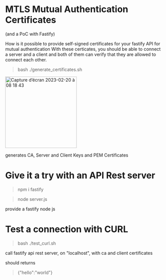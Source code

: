 # MTLS Mutual Authentication Certificates 
(and a PoC with Fastify)

How is it possible to provide self-signed certificates for your fastify API for mutual authentication
With these certicates, you should be able to connect a server and a client and both of them
can verify that they are allowed to connect each other.


> bash ./generate_certificates.sh

<img width="227" alt="Capture d’écran 2023-02-20 à 08 18 43" src="https://user-images.githubusercontent.com/1449867/220038197-0c8a10fb-b3b3-427b-a2d0-9fe01fa0b897.png">

generates CA, Server and Client Keys and PEM Certificates


# Give it a try with an API Rest server

> npm i fastify

> node server.js

provide a fastify node js 


# Test a connection with CURL 

> bash ./test_curl.sh

call fastify api rest server, on "localhost", with ca and client certificates 

should returns

> {"hello":"world"}
